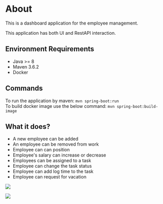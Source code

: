 # About 
This is a dashboard application for the employee management.

This application has both UI and RestAPI interaction.

## Environment Requirements
- Java >= 8
- Maven 3.6.2
- Docker

## Commands
To run the application by maven:
```mvn spring-boot:run``` <br>
To build docker image use the below command: 
```mvn spring-boot:build-image```

## What it does?
- A new employee can be added
- An employee can be removed from work
- Employee can can position
- Employee's salary can increase or decrease
- Employees can be assigned to a task
- Employee can change the task status
- Employee can add log time to the task
- Employee can request for vacation

![](https://github.com/AzarguNazari/employee-dashboard/blob/master/documentation/images/taskpage.png?raw=true)

![](https://github.com/AzarguNazari/employee-dashboard/blob/master/documentation/images/attendence.png?raw=true)
